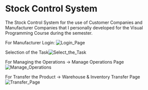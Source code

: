 # Stock Control System
The Stock Control System for the use of Customer Companies and Manufacturer Companies that I personally developed for the Visual Programming Course during the semester.


For Manufacturer Login:
![Login_Page](https://github.com/ilaydagulasar/Visual-Programming-Midterm-Project/assets/119593384/5746022e-77a1-4744-8e3e-182d112c85f3)




Selection of the Task![Select_the_Task](https://github.com/ilaydagulasar/Visual-Programming-Midterm-Project/assets/119593384/f6fbc0a7-1eba-485e-99c3-99370701befa)



For Managing the Operations -> Manage Operations Page
![Manage_Operations](https://github.com/ilaydagulasar/Visual-Programming-Midterm-Project/assets/119593384/9899d367-453d-43bc-9d77-27e2fcd90102)



For Transfer the Product -> Warehouse & Inventory Transfer Page
![Transfer_Page](https://github.com/ilaydagulasar/Visual-Programming-Midterm-Project/assets/119593384/56b500a7-f640-4c72-88e5-fe161d373683)
